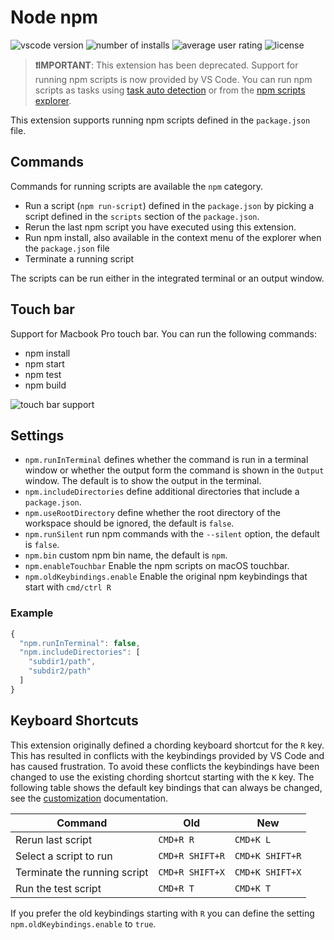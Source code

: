 # Node npm

![vscode version](https://vsmarketplacebadge.apphb.com/version/eg2.vscode-npm-script.svg)
![number of installs](https://vsmarketplacebadge.apphb.com/installs/eg2.vscode-npm-script.svg)
![average user rating](https://vsmarketplacebadge.apphb.com/rating/eg2.vscode-npm-script.svg)
![license](https://img.shields.io/github/license/microsoft/vscode-npm-scripts.svg)

> **❗IMPORTANT**: This extension has been deprecated. Support for running npm scripts is now provided by VS Code. You can run npm scripts as tasks using [task auto detection](https://code.visualstudio.com/Docs/editor/tasks#_task-autodetection) or from the [npm scripts explorer](https://code.visualstudio.com/docs/getstarted/tips-and-tricks#_run-npm-scripts-as-tasks-from-the-explorer).

This extension supports running npm scripts defined in the `package.json` file.
## Commands

Commands for running scripts are available the `npm` category.

- Run a script (`npm run-script`) defined in the `package.json` by picking a script
  defined in the `scripts` section of the `package.json`.
- Rerun the last npm script you have executed using this extension.
- Run npm install, also available in the context menu of the explorer when the `package.json` file
- Terminate a running script

The scripts can be run either in the integrated terminal or an output window.

## Touch bar

Support for Macbook Pro touch bar. You can run the following commands:

- npm install
- npm start
- npm test
- npm build

![touch bar support](https://github.com/Microsoft/vscode-npm-scripts/raw/HEAD/images/touchbar-support.png)

## Settings

- `npm.runInTerminal` defines whether the command is run
  in a terminal window or whether the output form the command is shown in the `Output` window. The default is to show the output in the terminal.
- `npm.includeDirectories` define additional directories that include a `package.json`.
- `npm.useRootDirectory` define whether the root directory of the workspace should be ignored, the default is `false`.
- `npm.runSilent` run npm commands with the `--silent` option, the default is `false`.
- `npm.bin` custom npm bin name, the default is `npm`.
- `npm.enableTouchbar` Enable the npm scripts on macOS touchbar.
- `npm.oldKeybindings.enable` Enable the original npm keybindings that start with `cmd/ctrl R`

### Example

```javascript
{
  "npm.runInTerminal": false,
  "npm.includeDirectories": [
    "subdir1/path",
    "subdir2/path"
  ]
}
```

## Keyboard Shortcuts

This extension originally defined a chording keyboard shortcut for the `R` key. This has resulted in conflicts with the keybindings provided by VS Code and has caused frustration. To avoid these conflicts the keybindings have been changed to use the existing chording shortcut starting with the `K` key. The following table shows the default key bindings that can always be changed, see the [customization](https://code.visualstudio.com/docs/customization/keybindings) documentation.

| Command     | Old         | New       |
| ----------- | ----------- |-----------|
| Rerun last script | `CMD+R R` | `CMD+K L` |
| Select a script to run | `CMD+R SHIFT+R` | `CMD+K SHIFT+R` |
| Terminate the running script | `CMD+R SHIFT+X` | `CMD+K SHIFT+X` |
| Run the test script | `CMD+R T` | `CMD+K T` |

If you prefer the old keybindings starting with `R` you can define the setting `npm.oldKeybindings.enable` to `true`.

[vs-url]: https://marketplace.visualstudio.com/items?itemName=eg2.vscode-npm-script
[vs-image]: https://vsmarketplacebadge.apphb.com/version/eg2.vscode-npm-script.svg
[install-url]: https://vsmarketplacebadge.apphb.com/installs/eg2.vscode-npm-script.svg
[rate-url]: https://vsmarketplacebadge.apphb.com/rating/eg2.vscode-npm-script.svg
[license-url]: https://img.shields.io/github/license/microsoft/vscode-npm-scripts.svg
